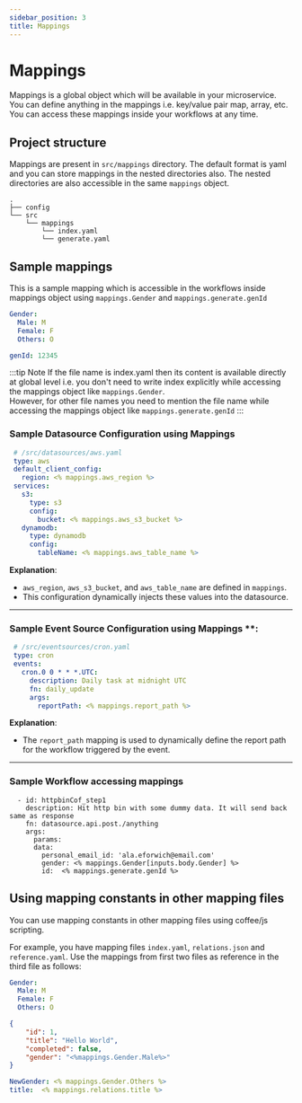 ```yaml
---
sidebar_position: 3
title: Mappings
---
```


# Mappings

Mappings is a global object which will be available in your microservice. You can define anything in the mappings i.e. key/value pair map, array, etc. You can access these mappings inside your workflows at any time.

## Project structure
Mappings are present in `src/mappings` directory. The default format is yaml and you can store mappings in the nested directories also. The nested directories are also accessible in the same `mappings` object.
```
.
├── config
└── src
    └── mappings
        └── index.yaml
        └── generate.yaml
```

## Sample mappings
This is a sample mapping which is accessible in the workflows inside mappings object using `mappings.Gender` and `mappings.generate.genId`   
```yaml title="index.yaml"
Gender:
  Male: M
  Female: F
  Others: O
```

```yaml title="generate.yaml"
genId: 12345
```
:::tip Note
If the file name is index.yaml then its content is available directly at global level i.e. you don't need to write index explicitly while accessing the mappings object like `mappings.Gender`.    
However, for other file names you need to mention the file name while accessing the mappings object like `mappings.generate.genId`
:::

### Sample Datasource Configuration using Mappings
  ```yaml
   # /src/datasources/aws.yaml
   type: aws
   default_client_config:
     region: <% mappings.aws_region %>
   services:
     s3:
       type: s3
       config:
         bucket: <% mappings.aws_s3_bucket %>
     dynamodb:
       type: dynamodb
       config:
         tableName: <% mappings.aws_table_name %>
   ```
   **Explanation**:
   - `aws_region`, `aws_s3_bucket`, and `aws_table_name` are defined in `mappings`.
   - This configuration dynamically injects these values into the datasource.

---

### Sample Event Source Configuration using Mappings **:
  ```yaml
   # /src/eventsources/cron.yaml
   type: cron
   events:
     cron.0 0 * * *.UTC:
       description: Daily task at midnight UTC
       fn: daily_update
       args:
         reportPath: <% mappings.report_path %>
  ```
   **Explanation**:
   - The `report_path` mapping is used to dynamically define the report path for the workflow triggered by the event.

---
### Sample Workflow accessing mappings
```
  - id: httpbinCof_step1
    description: Hit http bin with some dummy data. It will send back same as response
    fn: datasource.api.post./anything
    args:
      params:
      data:
        personal_email_id: 'ala.eforwich@email.com'
        gender: <% mappings.Gender[inputs.body.Gender] %>
        id:  <% mappings.generate.genId %>
```

## Using mapping constants in other mapping files
You can use mapping constants in other mapping files using coffee/js scripting.

For example, you have mapping files `index.yaml`, `relations.json` and `reference.yaml`. Use the mappings from first two files as reference in the third file as follows:   
 
```yaml title="index.yaml"
Gender:
  Male: M
  Female: F
  Others: O
```

```json title="relations.json"
{
    "id": 1,
    "title": "Hello World",
    "completed": false,
    "gender": "<%mappings.Gender.Male%>"
}
```

```yaml title="reference.yaml"
NewGender: <% mappings.Gender.Others %>
title:  <% mappings.relations.title %>
```